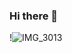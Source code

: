 ### Hi there 👋
!![IMG_3013](https://github.com/karimrhmn/karimrhmn/assets/163521992/1f7b1ea4-c451-4af6-882b-413bc0b61bbe)


<!--
**karimrhmn/karimrhmn** is a ✨ _special_ ✨ repository because its `README.md` (this file) appears on your GitHub profile.

Here are some ideas to get you started:

- 🔭 I’m currently working on ... 
- 🌱 I’m currently learning ...
- 👯 I’m looking to collaborate on ...
- 🤔 I’m looking for help with ...
- 💬 Ask me about ...
- 📫 How to reach me: ...
- 😄 Pronouns: ...
- ⚡ Fun fact: ...
-->
